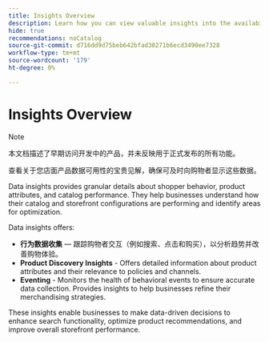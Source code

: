 ```yaml
---
title: Insights Overview
description: Learn how you can view valuable insights into the availability of product data for your storefront, ensuring it can be promptly displayed to your shoppers.
hide: true
recommendations: noCatalog
source-git-commit: d716dd9d75beb642bfad30271b6ecd3490ee7328
workflow-type: tm+mt
source-wordcount: '179'
ht-degree: 0%

---
```


# Insights Overview

>[!NOTE]
>
>本文档描述了早期访问开发中的产品，并未反映用于正式发布的所有功能。

查看关于您店面产品数据可用性的宝贵见解，确保可及时向购物者显示这些数据。

Data insights provides granular details about shopper behavior, product attributes, and catalog performance. They help businesses understand how their catalog and storefront configurations are performing and identify areas for optimization.

Data insights offers:

- **行为数据收集** — 跟踪购物者交互（例如搜索、点击和购买），以分析趋势并改善购物体验。
- **Product Discovery Insights** - Offers detailed information about product attributes and their relevance to policies and channels.
- **Eventing** - Monitors the health of behavioral events to ensure accurate data collection. Provides insights to help businesses refine their merchandising strategies.

These insights enable businesses to make data-driven decisions to enhance search functionality, optimize product recommendations, and improve overall storefront performance. &#x200B;
